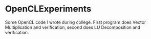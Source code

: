 # OpenCLExperiments

Some OpenCL code I wrote during college. First program does Vector Multiplication and verification, second does LU Decomposition and verification.
